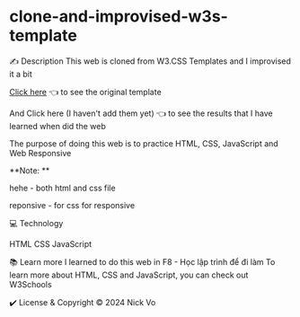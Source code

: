 # clone-and-improvised-w3s-template

✍️ Description
This web is cloned from W3.CSS Templates and I improvised it a bit

[Click here](https://www.w3schools.com/w3css/tryw3css_templates_band.htm) 👈 to see the original template

And Click here (I haven't add them yet) 👈 to see the results that I have learned when did the web

The purpose of doing this web is to practice HTML, CSS, JavaScript and Web Responsive

**Note: **

hehe - both html and css file

reponsive - for css for responsive 



💻 Technology

HTML CSS JavaScript


📚 Learn more
I learned to do this web in F8 - Học lập trình để đi làm
To learn more about HTML, CSS and JavaScript, you can check out W3Schools

✔️ License & Copyright
© 2024 Nick Vo 

